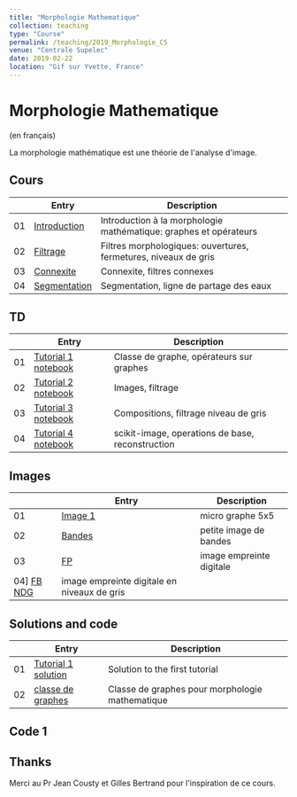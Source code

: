 ```yaml
---
title: "Morphologie Mathematique"
collection: teaching
type: "Course"
permalink: /teaching/2019_Morphologie_CS
venue: "Centrale Supelec"
date: 2019-02-22
location: "Gif sur Yvette, France"
---
```


Morphologie Mathematique
===============

(en français)

La morphologie mathématique est une théorie de l'analyse d'image.


Cours
--------

|  | Entry                                                  | Description                                                 |
|--| --------                                               |------------------------------------------------------------ |
|01| [Introduction](/files/01_Graphes_Dilatation.pdf)       | Introduction à la morphologie mathématique: graphes et opérateurs |
|02| [Filtrage](/files/02_Ouverture_NdG.pdf)                | Filtres morphologiques: ouvertures, fermetures, niveaux de gris |
|03| [Connexite](/files/03_Connexite.pdf)                   | Connexite, filtres connexes |
|04| [Segmentation](/files/04_Segmentation.pdf)		    | Segmentation, ligne de partage des eaux |

TD
---------

|  | Entry                                                  | Description                                                 |
|--| --------                                               |------------------------------------------------------------ |
|01| [Tutorial 1 notebook](/files/Morpho_TD1.ipynb)              | Classe de graphe, opérateurs sur graphes                   |
|02| [Tutorial 2 notebook](/files/Morpho_TD2.ipynb)              | Images, filtrage |
|03| [Tutorial 3 notebook](/files/Morpho_TD3.ipynb)              | Compositions, filtrage niveau de gris |
|04| [Tutorial 4 notebook](/files/Morpho_TD4.ipynb)              | scikit-image, operations de base, reconstruction |


Images
---------

|  | Entry                                                  | Description                                                 |
|--| --------                                               |------------------------------------------------------------ |
|01| [Image 1](/files/images/mongraphe.txt)              | micro graphe 5x5                  |
|02| [Bandes](/files/images/bands.txt)              | petite image de bandes |
|03| [FP](/files/images/FP.txt)                     | image empreinte digitale |
|04] [FB NDG](/files/images/FingerNDG.pgm)	    | image empreinte digitale en niveaux de gris |


Solutions and code
---------

|  | Entry                                                  | Description                                                 |
|--| --------                                               |------------------------------------------------------------ |
|01| [Tutorial 1 solution](/files/Tutorial_segmentation_en-solution.pdf)         | Solution to the first tutorial |
|02| [classe de graphes](/files/morphograph.py) | Classe de graphes pour morphologie mathematique |

Code 1
------





Thanks
------

Merci au Pr Jean Cousty et Gilles Bertrand pour l'inspiration de ce cours.


